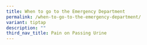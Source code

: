 ```yaml
---
title: When to go to the Emergency Department
permalink: /when-to-go-to-the-emergency-department/
variant: tiptap
description: ""
third_nav_title: Pain on Passing Urine
---
```

